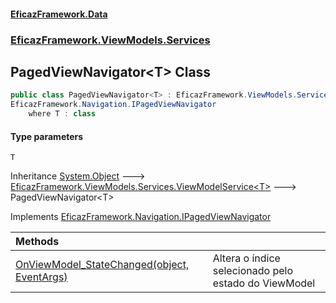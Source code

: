 #### [EficazFramework.Data](EficazFrameworkData.md 'EficazFramework Data')
### [EficazFramework.ViewModels.Services](EficazFrameworkData.md#EficazFramework_ViewModels_Services 'EficazFramework.ViewModels.Services')
## PagedViewNavigator&lt;T&gt; Class
```csharp
public class PagedViewNavigator<T> : EficazFramework.ViewModels.Services.ViewModelService<T>,
EficazFramework.Navigation.IPagedViewNavigator
    where T : class
```
#### Type parameters
<a name='EficazFramework_ViewModels_Services_PagedViewNavigator_T__T'></a>
`T`  
  

Inheritance [System.Object](https://docs.microsoft.com/en-us/dotnet/api/System.Object 'System.Object') &#129106; [EficazFramework.ViewModels.Services.ViewModelService&lt;](ViewModelService_T_.md 'EficazFramework.ViewModels.Services.ViewModelService&lt;T&gt;')[T](PagedViewNavigator_T_.md#EficazFramework_ViewModels_Services_PagedViewNavigator_T__T 'EficazFramework.ViewModels.Services.PagedViewNavigator&lt;T&gt;.T')[&gt;](ViewModelService_T_.md 'EficazFramework.ViewModels.Services.ViewModelService&lt;T&gt;') &#129106; PagedViewNavigator&lt;T&gt;  

Implements [EficazFramework.Navigation.IPagedViewNavigator](https://docs.microsoft.com/en-us/dotnet/api/EficazFramework.Navigation.IPagedViewNavigator 'EficazFramework.Navigation.IPagedViewNavigator')  

| Methods | |
| :--- | :--- |
| [OnViewModel_StateChanged(object, EventArgs)](PagedViewNavigator_T__OnViewModel_StateChanged(object_EventArgs).md 'EficazFramework.ViewModels.Services.PagedViewNavigator&lt;T&gt;.OnViewModel_StateChanged(object, System.EventArgs)') | Altera o índice selecionado pelo estado do ViewModel<br/> |
